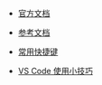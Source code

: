 * [官方文档](https://code.visualstudio.com/docs)

* [参考文档](https://i5ting.github.io/vsc/#109)

* [常用快捷键](http://www.cnblogs.com/bindong/p/6045957.html)

* [VS Code 使用小技巧](https://zhuanlan.zhihu.com/p/22880087)







